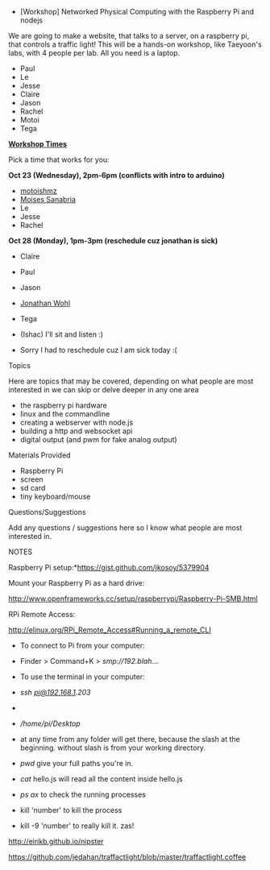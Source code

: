 *   [Workshop] Networked Physical Computing with the Raspberry Pi and nodejs

We are going to make a website, that talks to a server, on a raspberry pi, that controls a traffic light! This will be a hands-on workshop, like Taeyoon's labs, with 4 people per lab. All you need is a laptop.

*   Paul
*   Le
*   Jesse
*   Claire
*   Jason
*   Rachel
*   Motoi
*   Tega

**<u>Workshop Times</u>**

Pick a time that works for you:

**Oct 23 (Wednesday), 2pm-6pm (conflicts with intro to arduino)**

*   [motoishmz](/ep/profile/w4lbIML7ANO)
*   [Moises Sanabria](/ep/profile/v6pSS8EP8fM)
*   Le
*   Jesse
*   Rachel

**Oct 28 (Monday), 1pm-3pm (reschedule cuz jonathan is sick)**

*   Claire
*   Paul
*   Jason
*   [Jonathan Wohl](https://sfpc.hackpad.com/ep/profile/rdI4x5fVNUz)
*   Tega
*   (Ishac) I'll sit and listen :)

*   Sorry I had to reschedule cuz I am sick today :(

Topics

Here are topics that may be covered, depending on what people are most interested in we can skip or delve deeper in any one area

*   the raspberry pi hardware
*   linux and the commandline
*   creating a webserver with node.js
*   building a http and websocket api
*   digital output (and pwm for fake analog output)

Materials Provided

*   Raspberry Pi
*   screen
*   sd card
*   tiny keyboard/mouse

Questions/Suggestions

  Add any questions / suggestions here so I know what people are most interested in.

NOTES

Raspberry Pi setup:*[](https://gist.github.com/jkosoy/5379904)https://gist.github.com/jkosoy/5379904

Mount your Raspberry Pi as a hard drive:

[](http://www.openframeworks.cc/setup/raspberrypi/Raspberry-Pi-SMB.html)http://www.openframeworks.cc/setup/raspberrypi/Raspberry-Pi-SMB.html

RPi Remote Access:

[](http://elinux.org/RPi_Remote_Access#Running_a_remote_CLI)http://elinux.org/RPi_Remote_Access#Running_a_remote_CLI

*   To connect to Pi from your computer:

*   Finder > Command+K > _smp://192.blah_...

*   To use the terminal in your computer:

*   _ssh pi@192.168.1.203_
*

*   _/home/pi/Desktop_

*   at any time from any folder will get there, because the slash at the beginning. without slash is from your working directory.

*   _pwd_ give your full paths you're in.
*   _cat_ hello.js will read all the content inside hello.js
*   _ps ax_ to check the running processes
*   kill 'number' to kill the process
*   kill -9 'number' to really kill it. zas!

  [](http://eirikb.github.io/nipster)http://eirikb.github.io/nipster

[](https://github.com/jedahan/traffactlight/blob/master/traffactlight.coffee)https://github.com/jedahan/traffactlight/blob/master/traffactlight.coffee